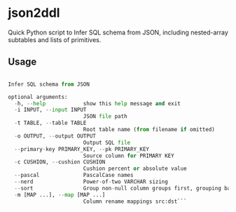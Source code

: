 # json2ddl
Quick Python script to Infer SQL schema from JSON, including nested-array subtables and lists of primitives.

## Usage

```./json2ddl.py [-h] -i INPUT [-t TABLE] [-o OUTPUT] [--primary-key PRIMARY_KEY] [-c CUSHION] [--pascal] [--nerd] [--sort] [-m [MAP ...]]

Infer SQL schema from JSON

optional arguments:
  -h, --help            show this help message and exit
  -i INPUT, --input INPUT
                        JSON file path
  -t TABLE, --table TABLE
                        Root table name (from filename if omitted)
  -o OUTPUT, --output OUTPUT
                        Output SQL file
  --primary-key PRIMARY_KEY, --pk PRIMARY_KEY
                        Source column for PRIMARY KEY
  -c CUSHION, --cushion CUSHION
                        Cushion percent or absolute value
  --pascal              PascalCase names
  --nerd                Power-of-two VARCHAR sizing
  --sort                Group non-null column groups first, grouping bases
  -m [MAP ...], --map [MAP ...]
                        Column rename mappings src:dst```
